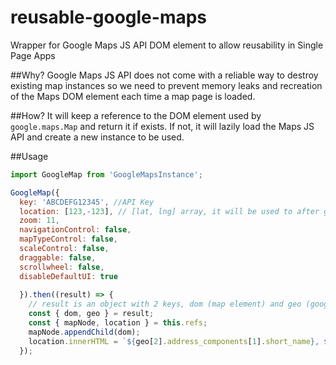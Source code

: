 # reusable-google-maps
Wrapper for Google Maps JS API DOM element to allow reusability in Single Page Apps 

##Why?
Google Maps JS API does not come with a reliable way to destroy existing map instances so we need to prevent memory leaks and recreation of the Maps DOM element each time a map page is loaded.

##How?
It will keep a reference to the DOM element used by `google.maps.Map` and return it if exists. 
If not, it will lazily load the Maps JS API and create a new instance to be used.

##Usage
```js
import GoogleMap from 'GoogleMapsInstance';

GoogleMap({
  key: 'ABCDEFG12345', //API Key
  location: [123,-123], // [lat, lng] array, it will be used to after google maps api is loaded to create latlng object
  zoom: 11,
  navigationControl: false,
  mapTypeControl: false,
  scaleControl: false,
  draggable: false,
  scrollwheel: false,
  disableDefaultUI: true
 
  }).then((result) => {
    // result is an object with 2 keys, dom (map element) and geo (google geocode result)
    const { dom, geo } = result;
    const { mapNode, location } = this.refs;
    mapNode.appendChild(dom);
    location.innerHTML = `${geo[2].address_components[1].short_name}, ${geo[2].address_components[3].short_name}`;
  });

```
